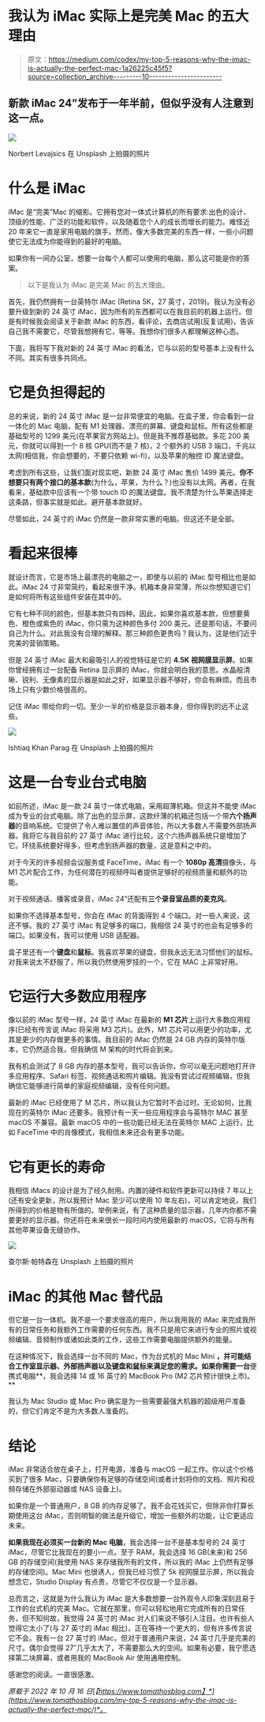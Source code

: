 # 我认为 iMac 实际上是完美 Mac 的五大理由

> 原文：<https://medium.com/codex/my-top-5-reasons-why-the-imac-is-actually-the-perfect-mac-1a26225c45f5?source=collection_archive---------10----------------------->

## 新款 iMac 24”发布于一年半前，但似乎没有人注意到这一点。

![](img/29601c00081715a937533310fb437356.png)

Norbert Levajsics 在 Unsplash 上拍摄的照片

# 什么是 iMac

iMac 是“完美”Mac 的缩影。它拥有您对一体式计算机的所有要求:出色的设计、顶级的性能、广泛的功能和软件，以及随着您个人的成长而增长的能力。难怪近 20 年来它一直是家用电脑的旗手。然而，像大多数完美的东西一样，一些小问题使它无法成为你能得到的最好的电脑。

如果你有一间办公室，想要一台每个人都可以使用的电脑，那么这可能是你的答案。

> 以下是我认为 iMac 是完美 Mac 的五大理由。

首先，我仍然拥有一台英特尔 iMac (Retina 5K，27 英寸，2019)。我认为没有必要升级到新的 24 英寸 iMac，因为所有的东西都可以在我目前的机器上运行。但是有时候我会阅读关于新款 iMac 的东西，看评论，去商店试用(反复试用)，告诉自己我不需要它，尽管我想拥有它，等等。我想你们很多人都理解这种心态。

下面，我将写下我对新的 24 英寸 iMac 的看法，它与以前的型号基本上没有什么不同。其实有很多共同点。

# 它是负担得起的

总的来说，新的 24 英寸 iMac 是一台非常便宜的电脑。在盒子里，你会看到一台一体化的 Mac 电脑，配有 M1 处理器、漂亮的屏幕、键盘和鼠标。所有这些都是基础型号的 1299 美元(在苹果官方网站上)。但是我不推荐基础款。多花 200 美元，你就可以得到一个 8 核 GPU(而不是 7 核)，2 个额外的 USB 3 端口，千兆以太网(相信我，你会想要的，不要只依赖 wi-fi)，以及苹果的触控 ID 魔法键盘。

考虑到所有这些，让我们面对现实吧，新款 24 英寸 iMac 售价 1499 美元。**你不想要只有两个接口的基本款**(为什么，苹果，为什么？)也没有以太网。再者，在我看来，基础款中应该有一个带 touch ID 的魔法键盘。我不清楚为什么苹果选择走这条路，但事实就是如此。避开基本款就好。

尽管如此，24 英寸的 iMac 仍然是一款非常实惠的电脑。但这还不是全部。

# 看起来很棒

就设计而言，它是市场上最漂亮的电脑之一，即使与以前的 iMac 型号相比也是如此。iMac 24 寸非常简约，看起来很干净。机箱本身非常薄，所以你想知道它们是如何将所有这些组件安装在其中的。

它有七种不同的颜色，但基本款只有四种。因此，如果你喜欢基本款，但想要黄色、橙色或紫色的 iMac，你只需为这种颜色多付 200 美元。还是那句话，不要问自己为什么。对此我没有合理的解释。那三种颜色更贵吗？我认为，这是他们近乎完美的营销策略。

但是 24 英寸 iMac 最大和最吸引人的视觉特征是它的 **4.5K 视网膜显示屏**。如果你曾经拥有过一台配备 Retina 显示屏的 iMac，你就会明白我的意思。水晶般清晰、锐利、无像素的显示器是如此之好，如果显示器不够好，你会有麻烦。而且市场上只有少数价格很高的。

记住 iMac 带给你的一切。至少一半的价格是显示器本身，但你得到的远不止这些。

![](img/49fdc5d905a1bf22c01da0fc1f4135e3.png)

Ishtiaq Khan Parag 在 Unsplash 上拍摄的照片

# 这是一台专业台式电脑

如前所述，iMac 是一款 24 英寸一体式电脑，采用超薄机箱。但这并不能使 iMac 成为专业的台式电脑。除了出色的显示屏，这款纤薄的机箱还包括一个带**六个扬声器**的音响系统。它提供了令人难以置信的声音体验，所以大多数人不需要外部扬声器。我将它与我目前的 27 英寸 iMac 进行比较，这个六扬声器系统只是增加了它。环绕系统要好得多，但考虑到扬声器的数量，这是意料之中的。

对于今天的许多视频会议服务或 FaceTime，iMac 有一个 **1080p 高清**摄像头，与 M1 芯片配合工作，为任何潜在的视频呼叫者提供足够好的视频质量和额外的功能。

对于视频通话、播客或录音，iMac 24”还配有**三个录音室品质的麦克风**。

如果你不选择基本型号，你会在 iMac 的背面得到 4 个端口。对一些人来说，这还不够。我的 27 英寸 iMac 有足够多的端口，我相信 24 英寸的也会有足够多的端口。如果没有，我可以使用 USB 适配器。

盒子里还有一个**键盘**和**鼠标**。我喜欢苹果的键盘，但我永远无法习惯他们的鼠标。对我来说太不舒服了，所以我仍然使用罗技的一个，它在 MAC 上非常好用。

# 它运行大多数应用程序

像以前的 iMac 型号一样，24 英寸 iMac 在最新的 **M1 芯片**上运行大多数应用程序(已经有传言说 iMac 将采用 M3 芯片)。此外，M1 芯片可以用更少的功率，尤其是更少的内存做更多的事情。我目前的 iMac 仍然是 24 GB 内存的英特尔版本，它仍然适合我，但我确信 M 架构的时代将会到来。

我有机会测试了 8 GB 内存的基本型号，我可以告诉你，你可以毫无问题地打开许多应用程序、Safari 标签、视频通话和照片编辑。我没有尝试过视频编辑，但我确信它能够进行简单的家庭视频编辑，没有任何问题。

最新的 iMac 已经使用了 M 芯片，所以我认为它暂时不会过时。无论如何，比我现在的英特尔 iMac 还要多。我预计有一天一些应用程序会与英特尔 MAC 甚至 macOS 不兼容。最新 macOS 中的一些功能已经无法在英特尔 MAC 上运行，比如 FaceTime 中的肖像模式，我相信未来还会有更多功能。

# 它有更长的寿命

我相信 iMacs 的设计是为了经久耐用。内置的硬件和软件更新可以持续 7 年以上(还有安全更新，所以我预计 Mac 至少可以使用 10 年左右)，可以肯定地说，我们所得到的价格是物有所值的。举例来说，有了这种质量的显示器，几年内你都不需要更好的显示器。你还将在未来很长一段时间内使用最新的 macOS，它将与所有其他苹果设备无缝协作。

![](img/b2ecc9738259d0a16f0a52fc03bfda3d.png)

查尔斯·帕特森在 Unsplash 上拍摄的照片

# iMac 的其他 Mac 替代品

但它是一台一体机。我不是一个要求很高的用户，所以我用我的 iMac 来完成我所有的日常任务和我额外工作需要的任何东西。我不只是用它来进行专业的照片或视频编辑、音频制作或诸如此类的工作，这些工作需要电脑提供额外的能量。

在这种情况下，我会选择一台不同的 Mac，作为台式机的 Mac Mini **，并可能结合工作室显示器、外部扬声器以及键盘和鼠标来满足您的需求。如果你需要一台**便携式电脑**，我会选择 14 或 16 英寸的 MacBook Pro (M2 芯片预计很快上市)。**

我认为 Mac Studio 或 Mac Pro 确实是为一些需要最强大机器的超级用户准备的，但它们肯定不是为大多数人准备的。

# 结论

iMac 非常适合放在桌子上，打开电源，准备与 macOS 一起工作。你以这个价格买到了很多 Mac，只要确保你有足够的存储空间(或者计划将你的文档、照片和视频存储在外部驱动器或 NAS 设备上)。

如果你是一个普通用户，8 GB 的内存足够了。我不会花钱买它，但除非你打算长期使用这台 iMac，否则明智的做法是升级它，增加一些额外的功能，让它更适应未来。

**如果我现在必须买一台新的 Mac 电脑**，我会选择一台不是基本型号的 24 英寸 iMac，尽管它比我现在的要小一点。至于 RAM，我会选择 16 GB(未来)和 256 GB 的存储空间(我使用 NAS 来存储我所有的文件，所以我的 iMac 上仍然有足够的存储空间)。Mac Mini 也很诱人，但我已经习惯了 5k 视网膜显示屏，所以我会想念它，Studio Display 有点贵，尽管它不仅仅是一个显示器。

总而言之，这就是为什么我认为 iMac 是大多数想要一台外观令人印象深刻且易于工作的台式机的完美 Mac。它就在那里，你可以轻松地用它完成所有的日常任务，但不知何故，我觉得 24 英寸的 iMac 对人们来说不够引人注目。也许有些人觉得它太小了(与 27 英寸的 iMac 相比)，正在等待一个更大的，但有许多传言说它不会。我有一台 27 英寸的 iMac，但对于普通用户来说，24 英寸几乎是完美的尺寸。偶尔会觉得 27″几乎太大了，不需要那么大的空间。如果有必要，我宁愿选择第二块屏幕，或者用我的 MacBook Air 使用通用控制。

感谢您的阅读。一直很感激。

*原载于 2022 年 10 月 16 日*[*【https://www.tomathosblog.com】*](https://www.tomathosblog.com/my-top-5-reasons-why-the-imac-is-actually-the-perfect-mac/)*。*